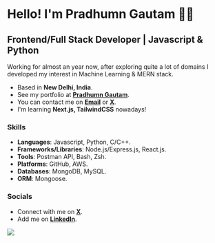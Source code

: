 # Hello! I'm Pradhumn Gautam 👋🏼

## Frontend/Full Stack Developer | Javascript & Python

Working for almost an year now, after exploring quite a lot of domains I developed my interest in Machine Learning & MERN stack.

- Based in **New Delhi, India**.
- See my portfolio at [**Pradhumn Gautam**](https://pradhumn-gautam.vercel.app/).
- You can contact me on [**Email**](mailto:pradhumngautam0506@gmail.com) or [**X**](https://www.twitter.com/ipradhumngautam).
- I'm learning **Next.js, TailwindCSS** nowadays!  

### Skills

- **Languages**: Javascript, Python, C/C++.
- **Frameworks/Libraries**: Node.js/Express.js, React.js.
- **Tools**: Postman API, Bash, Zsh. 
- **Platforms**: GitHub, AWS.
- **Databases**: MongoDB, MySQL.
- **ORM**: Mongoose.

### Socials

- Connect with me on [**X**]((https://www.twitter.com/ipradhumngautam)).
- Add me on [**LinkedIn**](https://www.linkedin.com/in/pradhumngautam).

![](https://komarev.com/ghpvc/?username=pradhumngautam&color=blue&style=for-the-badge&label=Profile+Views)
